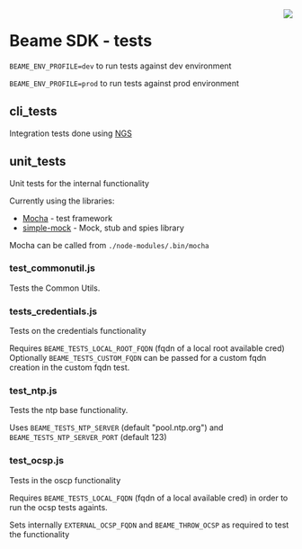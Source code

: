 <img align="right" src="../img/beame.png">

# Beame SDK - tests

`BEAME_ENV_PROFILE=dev` to run tests against dev environment

`BEAME_ENV_PROFILE=prod` to run tests against prod environment

## cli_tests

Integration tests done using [NGS](https://github.com/ngs-lang/ngs)

## unit_tests

Unit tests for the internal functionality

Currently using the libraries:
-   [Mocha](https://mochajs.org/) - test framework
-   [simple-mock](https://github.com/jupiter/simple-mock) - Mock, stub and spies library

Mocha can be called from `./node-modules/.bin/mocha`

### test_commonutil.js
Tests the Common Utils.

### tests_credentials.js
Tests on the credentials functionality

Requires `BEAME_TESTS_LOCAL_ROOT_FQDN` (fqdn of a local root available cred)
Optionally `BEAME_TESTS_CUSTOM_FQDN` can be passed for a custom fqdn creation in the custom fqdn test.

### test_ntp.js
Tests the ntp base functionality.

Uses `BEAME_TESTS_NTP_SERVER` (default "pool.ntp.org") and `BEAME_TESTS_NTP_SERVER_PORT` (default 123)

### test_ocsp.js
Tests in the oscp functionality

Requires `BEAME_TESTS_LOCAL_FQDN` (fqdn of a local available cred) in order to run the ocsp tests againts.

Sets internally `EXTERNAL_OCSP_FQDN` and `BEAME_THROW_OCSP` as required to test the functionality
